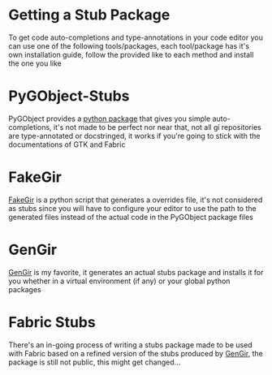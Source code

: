 # Getting a Stub Package

To get code auto-completions and type-annotations in your code editor you can use one of the following tools/packages, each tool/package has it's own installation guide, follow the provided like to each method and install the one you like

# PyGObject-Stubs

PyGObject provides a [python package](https://github.com/pygobject/pygobject-stubs) that gives you simple auto-completions, it's not made to be perfect nor near that, not all gi repositories are type-annotated or docstringed, it works if you're going to stick with the documentations of GTK and Fabric

# FakeGir

[FakeGir](https://github.com/strycore/fakegir) is a python script that generates a overrides file, it's not considered as stubs since you will have to configure your editor to use the path to the generated files instead of the actual code in the PyGObject package files

# GenGir

[GenGir](https://github.com/santiagocezar/gengir) is my favorite, it generates an actual stubs package and installs it for you whether in a virtual environment (if any) or your global python packages

# Fabric Stubs

There's an in-going process of writing a stubs package made to be used with Fabric based on a refined version of the stubs produced by [GenGir](https://github.com/santiagocezar/gengir), the package is still not public, this might get changed...
